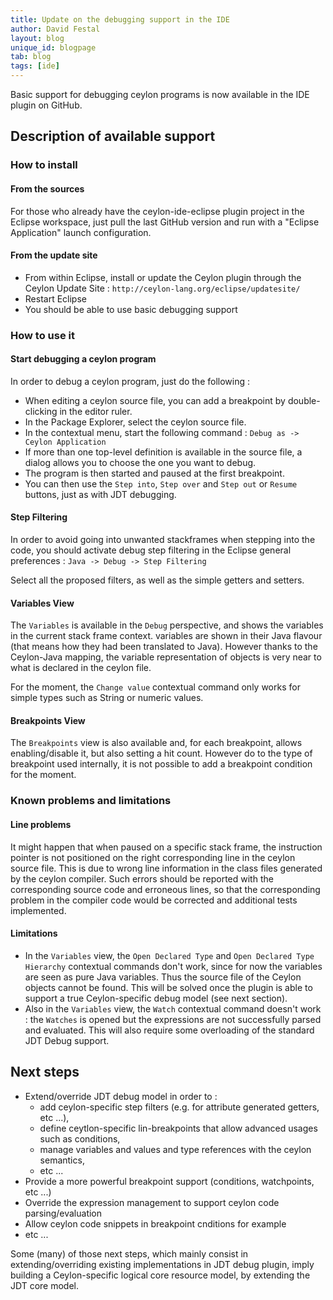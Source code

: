 ```yaml
---
title: Update on the debugging support in the IDE 
author: David Festal
layout: blog
unique_id: blogpage
tab: blog
tags: [ide]
---
```

Basic support for debugging ceylon programs is now available in the IDE plugin on GitHub.

## Description of available support 

### How to install

#### From the sources

For those who already have the ceylon-ide-eclipse plugin project in the Eclipse workspace,
just pull the last GitHub version and run with a "Eclipse Application" launch configuration.

#### From the update site

- From within Eclipse, install or update the Ceylon plugin through the Ceylon Update Site : `http://ceylon-lang.org/eclipse/updatesite/`
- Restart Eclipse
- You should be able to use basic debugging support 

### How to use it

#### Start debugging a ceylon program

In order to debug a ceylon program, just do the following :
- When editing a ceylon source file, you can add a breakpoint by double-clicking in the editor ruler. 
- In the Package Explorer, select the ceylon source file.
- In the contextual menu, start the following command : `Debug as -> Ceylon Application`
- If more than one top-level definition is available in the source file, a dialog allows you to choose the one you want to debug.
- The program is then started and paused at the first breakpoint.
- You can then use the `Step into`, `Step over` and `Step out` or `Resume` buttons, just as with JDT debugging.

#### Step Filtering 

In order to avoid going into unwanted stackframes when stepping into the code, you should activate debug step filtering in the Eclipse general preferences :
`Java -> Debug -> Step Filtering`

Select all the proposed filters, as well as the simple getters and setters. 

#### Variables View 

The `Variables` is available in the `Debug` perspective, and shows the variables in the current stack frame context.
variables are shown in their Java flavour (that means how they had been translated to Java). However thanks to the Ceylon-Java mapping, 
the variable representation of objects is very near to what is declared in the ceylon file.

For the moment, the `Change value` contextual command only works for simple types such as String or numeric values.

#### Breakpoints View

The `Breakpoints` view is also available and, for each breakpoint, allows enabling/disable it, but also setting a hit count.
However do to the type of breakpoint used internally, it is not possible to add a breakpoint condition for the moment.

### Known problems and limitations

#### Line problems

It might happen that when paused on a specific stack frame, the instruction pointer is not positioned on the right corresponding line in the ceylon source file.
This is due to wrong line information in the class files generated by the ceylon compiler.
Such errors should be reported with the corresponding source code and erroneous lines, so that the corresponding problem in the compiler code would be corrected and additional tests implemented.

#### Limitations

- In the `Variables` view, the `Open Declared Type` and `Open Declared Type Hierarchy` contextual commands don't work, since for now the variables are seen as pure Java variables. Thus the source file of the Ceylon objects cannot be found.
This will be solved once the plugin is able to support a true Ceylon-specific debug model (see next section).
- Also in the `Variables` view, the `Watch` contextual command doesn't work : the `Watches` is opened but the expressions are not successfully parsed and evaluated. This will also require some overloading of the standard JDT Debug support.

## Next steps

- Extend/override JDT debug model in order to :
    - add ceylon-specific step filters (e.g. for attribute generated getters, etc ...),
    - define ceytlon-specific lin-breakpoints that allow advanced usages such as conditions,
    - manage variables and values and type references with the ceylon semantics,
    - etc ... 
- Provide a more powerful breakpoint support (conditions, watchpoints, etc ...)
- Override the expression management to support ceylon code parsing/evaluation
- Allow ceylon code snippets in breakpoint cnditions for example
- etc ... 

Some (many) of those next steps, which mainly consist in extending/overriding existing implementations in JDT debug plugin, 
 imply building a Ceylon-specific logical core resource model, by extending the JDT core model.
